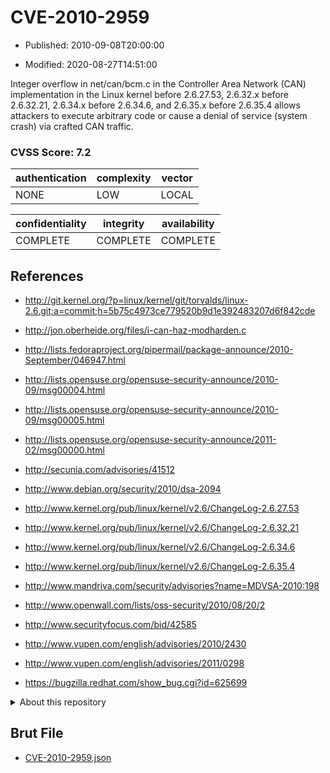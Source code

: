 # CVE-2010-2959

- Published: 2010-09-08T20:00:00

- Modified: 2020-08-27T14:51:00

Integer overflow in net/can/bcm.c in the Controller Area Network (CAN) implementation in the Linux kernel before 2.6.27.53, 2.6.32.x before 2.6.32.21, 2.6.34.x before 2.6.34.6, and 2.6.35.x before 2.6.35.4 allows attackers to execute arbitrary code or cause a denial of service (system crash) via crafted CAN traffic.

### CVSS Score: **7.2**

| authentication | complexity | vector |
| --- | --- | --- |
| NONE | LOW | LOCAL |

| confidentiality | integrity | availability |
| --- | --- | --- |
| COMPLETE | COMPLETE | COMPLETE |

## References

* http://git.kernel.org/?p=linux/kernel/git/torvalds/linux-2.6.git;a=commit;h=5b75c4973ce779520b9d1e392483207d6f842cde

* http://jon.oberheide.org/files/i-can-haz-modharden.c

* http://lists.fedoraproject.org/pipermail/package-announce/2010-September/046947.html

* http://lists.opensuse.org/opensuse-security-announce/2010-09/msg00004.html

* http://lists.opensuse.org/opensuse-security-announce/2010-09/msg00005.html

* http://lists.opensuse.org/opensuse-security-announce/2011-02/msg00000.html

* http://secunia.com/advisories/41512

* http://www.debian.org/security/2010/dsa-2094

* http://www.kernel.org/pub/linux/kernel/v2.6/ChangeLog-2.6.27.53

* http://www.kernel.org/pub/linux/kernel/v2.6/ChangeLog-2.6.32.21

* http://www.kernel.org/pub/linux/kernel/v2.6/ChangeLog-2.6.34.6

* http://www.kernel.org/pub/linux/kernel/v2.6/ChangeLog-2.6.35.4

* http://www.mandriva.com/security/advisories?name=MDVSA-2010:198

* http://www.openwall.com/lists/oss-security/2010/08/20/2

* http://www.securityfocus.com/bid/42585

* http://www.vupen.com/english/advisories/2010/2430

* http://www.vupen.com/english/advisories/2011/0298

* https://bugzilla.redhat.com/show_bug.cgi?id=625699

<details>
<summary>About this repository</summary> 

  This repository is part of the project [Live Hack CVE](https://github.com/Live-Hack-CVE). Main website can be found [www.live-hack.org](https://www.live-hack.org) 
  
  Made by [Sn0wAlice](https://github.com/Sn0wAlice) for the people that care about security and need to have a feed of the latest CVEs. Hope you enjoy it, don't forget to star the repo and follow me on [Twitter](https://twitter.com/Sn0wAlice) and [Github](https://github.com/Sn0wAlice). And that is my [personnal website](https://www.alice-snow.me/)

  - [Home Page](https://github.com/Live-Hack-CVE)
  - [Framework](https://github.com/Live-Hack-CVE/cve-framework)
  - [CVE database](https://github.com/Live-Hack-CVE/full_database)
  - [Changelog](https://github.com/Live-Hack-CVE/Changelog)
</details>

## Brut File

* [CVE-2010-2959.json](https://raw.githubusercontent.com/Live-Hack-CVE/full_database/main/cves/2010/CVE-2010-2959.json)

